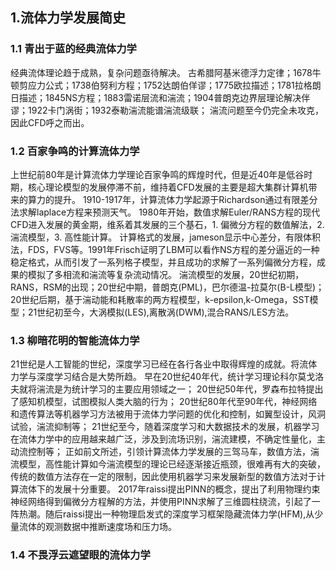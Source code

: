 ## 1.流体力学发展简史
### 1.1 青出于蓝的经典流体力学
经典流体理论趋于成熟，复杂问题亟待解决。
古希腊阿基米德浮力定律；1678牛顿剪应力公式；1738伯努利方程；1752达朗伯佯谬；1775欧拉描述；1781拉格朗日描述；1845NS方程；1883雷诺层流和湍流；1904普朗克边界层理论解决伴谬；1922卡门涡街；1932泰勒湍流能谱湍流级联；
湍流问题至今仍完全未攻克，因此CFD呼之而出。
### 1.2 百家争鸣的计算流体力学
上世纪前80年是计算流体力学理论百家争鸣的辉煌时代，但是近40年是低谷时期，核心理论模型的发展停滞不前，维持着CFD发展的主要是超大集群计算机带来的算力的提升。
1910-1917年，计算流体力学起源于Richardson通过有限差分法求解laplace方程来预测天气。
1980年开始，数值求解Euler/RANS方程的现代CFD进入发展的黄金期，维系着其发展的三个基石，1. 偏微分方程的数值解法，2. 湍流模型，3. 高性能计算。
计算格式的发展，jameson显示中心差分，有限体积法，FDS，FVS等。1991年Frisch证明了LBM可以看作NS方程的差分逼近的一种稳定格式，从而引发了一系列格子模型，并且成功的求解了一系列偏微分方程，成果的模拟了多相流和湍流等复杂流动情况。
湍流模型的发展，20世纪初期，RANS，RSM的出现；20世纪中期，普朗克(PML)，巴尔德温-拉莫尔(B-L模型)；20世纪后期，基于湍动能和耗散率的两方程模型，k-epsilon,k-Omega，SST模型；21世纪初至今，大涡模拟(LES),离散涡(DWM),混合RANS/LES方法。
### 1.3 柳暗花明的智能流体力学
21世纪是人工智能的世纪，深度学习已经在各行各业中取得辉煌的成就。将流体力学与深度学习结合是大势所趋。
早在20世纪40年代，统计学习理论科尔莫戈洛夫就将湍流是为统计学习的主要应用领域之一；
20世纪50年代，罗森布拉特提出了感知机模型，试图模拟人类大脑的行为；
20世纪80年代至90年代，神经网络和遗传算法等机器学习方法被用于流体力学问题的优化和控制，如翼型设计，风洞试验，湍流抑制等；
21世纪至今，随着深度学习和大数据技术的发展，机器学习在流体力学中的应用越来越广泛，涉及到流场识别，湍流建模，不确定性量化，主动流控制等；
正如前文所述，引领计算流体力学发展的三驾马车，数值方法，湍流模型，高性能计算如今湍流模型的理论已经逐渐接近瓶颈，很难再有大的突破，传统的数值方法存在一定的限制，因此使用机器学习来发展新型的数值方法对于计算流体下的发展十分重要。
2017年raissi提出PINN的概念，提出了利用物理约束神经网络得到偏微分方程解的方法，并使用PINN求解了三维圆柱绕流，引起了一阵热潮。随后raissi提出一种物理启发式的深度学习框架隐藏流体力学(HFM),从少量流体的观测数据中推断速度场和压力场。
### 1.4 不畏浮云遮望眼的流体力学
